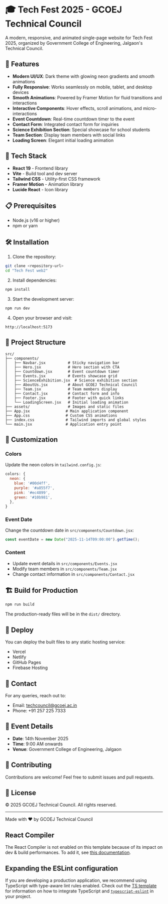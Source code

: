 # 🎓 Tech Fest 2025 - GCOEJ Technical Council

A modern, responsive, and animated single-page website for Tech Fest 2025, organized by Government College of Engineering, Jalgaon's Technical Council.

## 🌟 Features

- **Modern UI/UX**: Dark theme with glowing neon gradients and smooth animations
- **Fully Responsive**: Works seamlessly on mobile, tablet, and desktop devices
- **Smooth Animations**: Powered by Framer Motion for fluid transitions and interactions
- **Interactive Components**: Hover effects, scroll animations, and micro-interactions
- **Event Countdown**: Real-time countdown timer to the event
- **Contact Form**: Integrated contact form for inquiries
- **Science Exhibition Section**: Special showcase for school students
- **Team Section**: Display team members with social links
- **Loading Screen**: Elegant initial loading animation

## 🚀 Tech Stack

- **React 19** - Frontend library
- **Vite** - Build tool and dev server
- **Tailwind CSS** - Utility-first CSS framework
- **Framer Motion** - Animation library
- **Lucide React** - Icon library

## 📋 Prerequisites

- Node.js (v16 or higher)
- npm or yarn

## 🛠️ Installation

1. Clone the repository:

```bash
git clone <repository-url>
cd "Tech Fest web2"
```

2. Install dependencies:

```bash
npm install
```

3. Start the development server:

```bash
npm run dev
```

4. Open your browser and visit:

```
http://localhost:5173
```

## 📁 Project Structure

```
src/
├── components/
│   ├── Navbar.jsx          # Sticky navigation bar
│   ├── Hero.jsx            # Hero section with CTA
│   ├── Countdown.jsx       # Event countdown timer
│   ├── Events.jsx          # Events showcase grid
│   ├── ScienceExhibition.jsx  # Science exhibition section
│   ├── AboutUs.jsx         # About GCOEJ Technical Council
│   ├── Team.jsx            # Team members display
│   ├── Contact.jsx         # Contact form and info
│   ├── Footer.jsx          # Footer with quick links
│   └── LoadingScreen.jsx   # Initial loading animation
├── assets/                 # Images and static files
├── App.jsx                # Main application component
├── App.css                # Custom CSS animations
├── index.css              # Tailwind imports and global styles
└── main.jsx               # Application entry point
```

## 🎨 Customization

### Colors

Update the neon colors in `tailwind.config.js`:

```javascript
colors: {
  neon: {
    blue: '#00d4ff',
    purple: '#a855f7',
    pink: '#ec4899',
    green: '#10b981',
  },
}
```

### Event Date

Change the countdown date in `src/components/Countdown.jsx`:

```javascript
const eventDate = new Date("2025-11-14T09:00:00").getTime();
```

### Content

- Update event details in `src/components/Events.jsx`
- Modify team members in `src/components/Team.jsx`
- Change contact information in `src/components/Contact.jsx`

## 🏗️ Build for Production

```bash
npm run build
```

The production-ready files will be in the `dist/` directory.

## 🚀 Deploy

You can deploy the built files to any static hosting service:

- Vercel
- Netlify
- GitHub Pages
- Firebase Hosting

## 📧 Contact

For any queries, reach out to:

- Email: techcouncil@gcoej.ac.in
- Phone: +91 257 225 7333

## 📅 Event Details

- **Date**: 14th November 2025
- **Time**: 9:00 AM onwards
- **Venue**: Government College of Engineering, Jalgaon

## 🤝 Contributing

Contributions are welcome! Feel free to submit issues and pull requests.

## 📄 License

© 2025 GCOEJ Technical Council. All rights reserved.

---

Made with ❤️ by GCOEJ Technical Council

## React Compiler

The React Compiler is not enabled on this template because of its impact on dev & build performances. To add it, see [this documentation](https://react.dev/learn/react-compiler/installation).

## Expanding the ESLint configuration

If you are developing a production application, we recommend using TypeScript with type-aware lint rules enabled. Check out the [TS template](https://github.com/vitejs/vite/tree/main/packages/create-vite/template-react-ts) for information on how to integrate TypeScript and [`typescript-eslint`](https://typescript-eslint.io) in your project.
